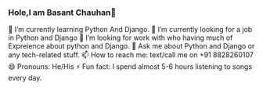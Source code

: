    ### Hole,I am Basant Chauhan👋
   
🌱 I’m currently learning Python And Django.
🔭 I’m currently looking for a job in Python and Django
🤔 I’m looking for work with who having much of Expreience about python and Django.
💬 Ask me about Python and Django or any tech-related stuff.
📫 How to reach me: text/call me on +91 8828260107
😄 Pronouns: He/His
⚡ Fun fact: I spend almost 5-6 hours listening to songs every day.
